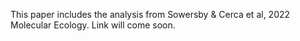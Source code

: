 This paper includes the analysis from Sowersby & Cerca et al, 2022 Molecular Ecology. Link will come soon.
